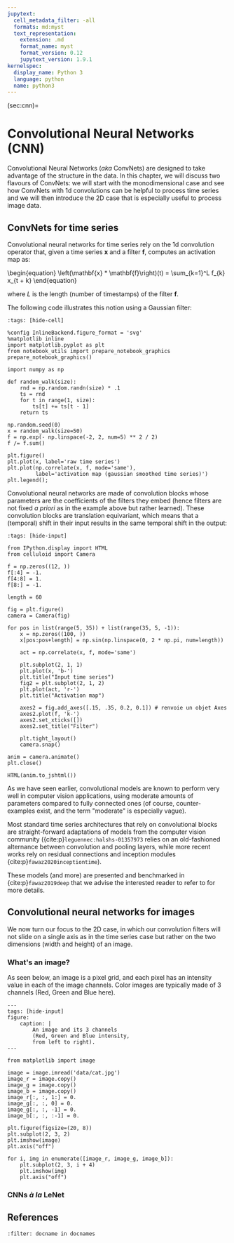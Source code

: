 ```yaml
---
jupytext:
  cell_metadata_filter: -all
  formats: md:myst
  text_representation:
    extension: .md
    format_name: myst
    format_version: 0.12
    jupytext_version: 1.9.1
kernelspec:
  display_name: Python 3
  language: python
  name: python3
---
```


(sec:cnn)=
# Convolutional Neural Networks (CNN)

Convolutional Neural Networks (_aka_ ConvNets) are designed to take advantage of the structure in the data.
In this chapter, we will discuss two flavours of ConvNets: we will start with the monodimensional case and see how ConvNets with 1d convolutions can be helpful to process time series and we will then introduce the 2D case that is especially useful to process image data.

## ConvNets for time series

Convolutional neural networks for time series rely on the
1d convolution operator that, given a time series $\mathbf{x}$ and a filter
$\mathbf{f}$, computes an activation map as:

\begin{equation}
    \left(\mathbf{x} * \mathbf{f}\right)(t) = \sum_{k=1}^L f_{k} x_{t + k}
\end{equation}

where $L$ is the length (number of timestamps) of the filter $\mathbf{f}$.

The following code illustrates this notion using a Gaussian filter:

```{code-cell} ipython3
:tags: [hide-cell]

%config InlineBackend.figure_format = 'svg'
%matplotlib inline
import matplotlib.pyplot as plt
from notebook_utils import prepare_notebook_graphics
prepare_notebook_graphics()
```

```{code-cell} ipython3
import numpy as np

def random_walk(size):
    rnd = np.random.randn(size) * .1
    ts = rnd
    for t in range(1, size):
        ts[t] += ts[t - 1]
    return ts

np.random.seed(0)
x = random_walk(size=50)
f = np.exp(- np.linspace(-2, 2, num=5) ** 2 / 2)
f /= f.sum()

plt.figure()
plt.plot(x, label='raw time series')
plt.plot(np.correlate(x, f, mode='same'),
         label='activation map (gaussian smoothed time series)')
plt.legend();
```

Convolutional neural networks are made of convolution blocks whose parameters
are the coefficients of the filters they embed (hence filters are not fixed
    _a priori_ as in the example above but rather learned).
These convolution blocks are translation equivariant, which means that a
(temporal) shift in their input results in the same temporal shift in the
output:

```{code-cell} ipython3
:tags: [hide-input]

from IPython.display import HTML
from celluloid import Camera

f = np.zeros((12, ))
f[:4] = -1.
f[4:8] = 1.
f[8:] = -1.

length = 60

fig = plt.figure()
camera = Camera(fig)

for pos in list(range(5, 35)) + list(range(35, 5, -1)):
    x = np.zeros((100, ))
    x[pos:pos+length] = np.sin(np.linspace(0, 2 * np.pi, num=length))

    act = np.correlate(x, f, mode='same')

    plt.subplot(2, 1, 1)
    plt.plot(x, 'b-')
    plt.title("Input time series")
    fig2 = plt.subplot(2, 1, 2)
    plt.plot(act, 'r-')
    plt.title("Activation map")

    axes2 = fig.add_axes([.15, .35, 0.2, 0.1]) # renvoie un objet Axes
    axes2.plot(f, 'k-')
    axes2.set_xticks([])
    axes2.set_title("Filter")

    plt.tight_layout()
    camera.snap()

anim = camera.animate()
plt.close()

HTML(anim.to_jshtml())
```

As we have seen earlier, convolutional models are known to perform very well in computer vision
applications, using moderate amounts of parameters compared to fully connected
ones (of course, counter-examples exist, and the term "moderate" is
especially vague).

Most standard time series architectures that rely on convolutional blocks
are straight-forward adaptations of
models from the computer vision community
({cite:p}`leguennec:halshs-01357973` relies on an
old-fashioned alternance between convolution and pooling layers,
while more recent works rely on residual connections and
inception modules {cite:p}`fawaz2020inceptiontime`).

These models (and more) are presented and benchmarked in
{cite:p}`fawaz2019deep` that we
advise the interested reader to refer to for more details.

## Convolutional neural networks for images

We now turn our focus to the 2D case, in which our convolution filters will not slide on a single axis as in the time series case but rather on the two dimensions (width and height) of an image.

### What's an image?

As seen below, an image is a pixel grid, and each pixel has an intensity value in each of the image channels. 
Color images are typically made of 3 channels (Red, Green and Blue here).

```{code-cell} ipython3
---
tags: [hide-input]
figure:
    caption: |
        An image and its 3 channels 
        (Red, Green and Blue intensity, 
        from left to right).
---

from matplotlib import image

image = image.imread('data/cat.jpg')
image_r = image.copy()
image_g = image.copy()
image_b = image.copy()
image_r[:, :, 1:] = 0.
image_g[:, :, 0] = 0.
image_g[:, :, -1] = 0.
image_b[:, :, :-1] = 0.

plt.figure(figsize=(20, 8))
plt.subplot(2, 3, 2)
plt.imshow(image)
plt.axis("off")

for i, img in enumerate([image_r, image_g, image_b]):
    plt.subplot(2, 3, i + 4)
    plt.imshow(img)
    plt.axis("off")
```

### CNNs _à la_ LeNet

<!-- ### Anatomy of a ResNet

### Using a pre-trained model for better performance -->

## References

```{bibliography}
:filter: docname in docnames
```